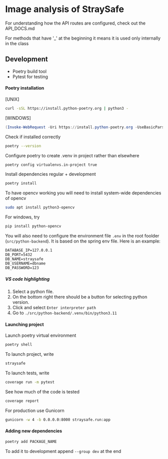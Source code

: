 # Image analysis of StraySafe

For understanding how the API routes are configured, check out the API_DOCS.md

For methods that have '\_' at the beginning it means it is used only internally in the class

## Development

- Poetry build tool
- Pytest for testing

#### Poetry installation

[UNIX]

```bash
curl -sSL https://install.python-poetry.org | python3 -
```

[WINDOWS]

```powershell
(Invoke-WebRequest -Uri https://install.python-poetry.org -UseBasicParsing).Content | py -
```

Check if installed correctly

```bash
poetry --version
```

Configure poetry to create .venv in project rather than elsewhere

```bash
poetry config virtualenvs.in-project true
```

Install dependencies regular + development

```bash
poetry install
```

To have opencv working you will need to install system-wide dependencies of opencv

```bash
sudo apt install python3-opencv
```

For windows, try

```bash
pip install python-opencv
```

You will also need to configure the environment file `.env` in the root foolder (`src/python-backend`).
It is based on the spring env file. Here is an example:

```
DATABASE_IP=127.0.0.1
DB_PORT=5432
DB_NAME=straysafe
DB_USERNAME=dbname
DB_PASSWORD=123
```

##### VS code highlighting

1. Select a python file.
2. On the bottom right there should be a button for selecting python version.
3. Click and select `Enter interpreter path`
4. Go to `./src/python-backend/.venv/bin/python3.11`

#### Launching project

Launch poetry virtual environment

```bash
poetry shell
```

To launch project, write

```bash
straysafe
```

To launch tests, write

```bash
coverage run -m pytest
```

See how much of the code is tested

```bash
coverage report
```

For production use Gunicorn

```bash
gunicorn -w 4 -b 0.0.0.0:8000 straysafe.run:app
```

#### Adding new dependencies

```bash
poetry add PACKAGE_NAME
```

To add it to development append `--group dev` at the end
